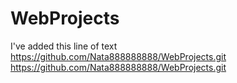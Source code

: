 # WebProjects
I've added this line of text
https://github.com/Nata888888888/WebProjects.git
https://github.com/Nata888888888/WebProjects.git